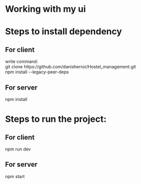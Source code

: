 <h1>Working with my ui</h1>

<h1>Steps to install dependency</h1>
<h2>For client</h2>
write command:<br/>
git clone https://github.com/danisherror/Hostel_management.git
<br/>
npm install --legacy-peer-deps
<br/>
<h2>For server</h2>
npm install
<br/>

<h1>Steps to run the project:</h1>
<h2>For client</h2>
npm run dev<br/>
<h2>For server</h2>
npm start<br/>

